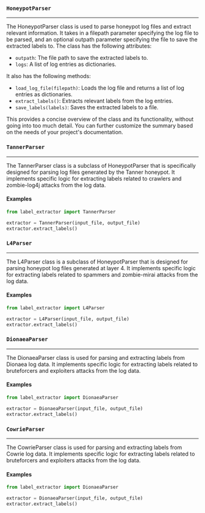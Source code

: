 ### `HoneypotParser`
___
The HoneypotParser class is used to parse honeypot log files and extract relevant information. It takes in a filepath parameter specifying the log file to be parsed, and an optional outpath parameter specifying the file to save the extracted labels to. The class has the following attributes:

- `outpath`: The file path to save the extracted labels to.
- `logs`: A list of log entries as dictionaries.

It also has the following methods:

- `load_log_file(filepath)`: Loads the log file and returns a list of log entries as dictionaries.
- `extract_labels()`: Extracts relevant labels from the log entries.
- `save_labels(labels)`: Saves the extracted labels to a file.

This provides a concise overview of the class and its functionality, without going into too much detail. You can further customize the summary based on the needs of your project's documentation.


### `TannerParser`
___

The TannerParser class is a subclass of HoneypotParser that is specifically designed for parsing log files generated by the Tanner honeypot. It implements specific logic for extracting labels related to crawlers and zombie-log4j attacks from the log data. 

#### Examples
```python
from label_extractor import TannerParser

extractor = TannerParser(input_file, output_file)
extractor.extract_labels()
```


### `L4Parser`
___

The L4Parser class is a subclass of HoneypotParser that is designed for parsing honeypot log files generated at layer 4. It implements specific logic for extracting labels related to spammers and zombie-mirai attacks from the log data.

#### Examples
```python
from label_extractor import L4Parser

extractor = L4Parser(input_file, output_file)
extractor.extract_labels()
```

### `DionaeaParser`
___

The DionaeaParser class is used for parsing and extracting labels from Dionaea log data. It implements specific logic for extracting labels related to bruteforcers and exploiters attacks from the log data.


#### Examples
```python
from label_extractor import DionaeaParser

extractor = DionaeaParser(input_file, output_file)
extractor.extract_labels()
```

### `CowrieParser`
___

The CowrieParser class is used for parsing and extracting labels from Cowrie log data. It implements specific logic for extracting labels related to bruteforcers and exploiters attacks from the log data.

#### Examples
```python
from label_extractor import DionaeaParser

extractor = DionaeaParser(input_file, output_file)
extractor.extract_labels()
```